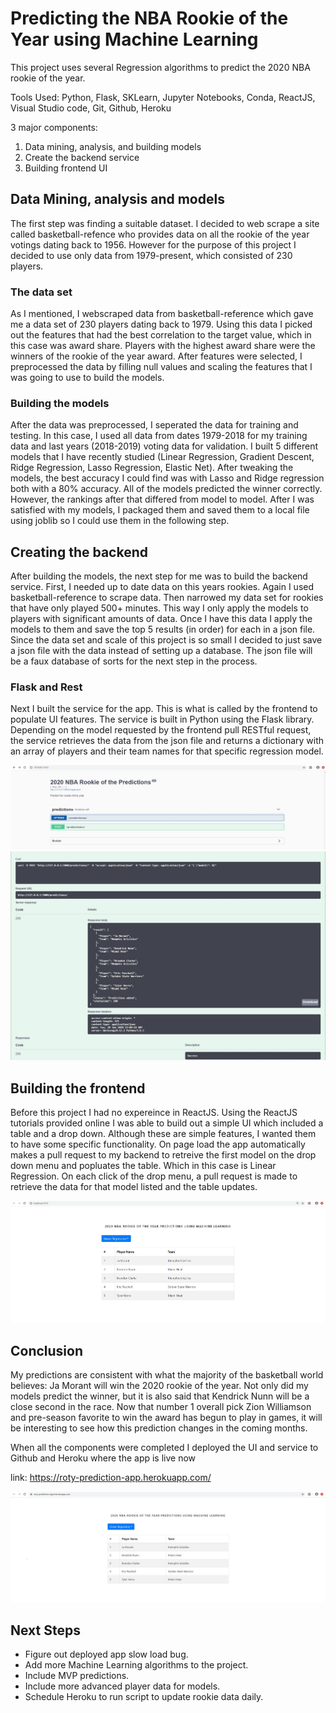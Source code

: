 # Predicting the NBA Rookie of the Year using Machine Learning

This project uses several Regression algorithms to predict the 2020 NBA rookie of the year. 

Tools Used: Python, Flask, SKLearn, Jupyter Notebooks, Conda, ReactJS, Visual Studio code, Git, Github, Heroku

3 major components:
1. Data mining, analysis, and building models
2. Create the backend service
3. Building frontend UI

## Data Mining, analysis and models

The first step was finding a suitable dataset. I decided to web scrape a site called basketball-refence who provides data on all the rookie of the year votings dating back to 1956. However for the purpose of this project I decided to use only data from 1979-present, which consisted of 230 players.

### The data set

As I mentioned, I webscraped data from basketball-reference which gave me a data set of 230 players dating back to 1979. Using this data I picked out the features that had the best correlation to the target value, which in this case was award share. Players with the highest award share were the winners of the rookie of the year award. After features were selected, I preprocessed the data by filling null values and scaling the features that I was going to use to build the models.

### Building the models

After the data was preprocessed, I seperated the data for training and testing. In this case, I used all data from dates 1979-2018 for my training data and last years (2018-2019) voting data for validation. I built 5 different models that I have recently studied (Linear Regression, Gradient Descent, Ridge Regression, Lasso Regression, Elastic Net). After tweaking the models, the best accuracy I could find was with Lasso and Ridge regression both with a 80% accuracy. All of the models predicted the winner correctly. However, the rankings after that differed from model to model. After I was satisfied with my models, I packaged them and saved them to a local file using joblib so I could use them in the following step.

## Creating the backend

After building the models, the next step for me was to build the backend service. First, I needed up to date data on this years rookies. Again I used basketball-reference to scrape data. Then narrowed my data set for rookies that have only played 500+ minutes. This way I only apply the models to players with significant amounts of data. Once I have this data I apply the models to them and save the top 5 results (in order) for each in a json file. Since the data set and scale of this project is so small I decided to just save a json file with the data instead of setting up a database. The json file will be a faux database of sorts for the next step in the process. 


### Flask and Rest

Next I built the service for the app. This is what is called by the frontend to populate UI features. The service is built in Python using the Flask library. Depending on the model requested by the frontend pull RESTful request, the service retrieves the data from the json file and returns a dictionary with an array of players and their team names for that specific regression model. 

![web](./images/service.jpg)
![web](./images/response_example.jpg)


## Building the frontend

Before this project I had no expereince in ReactJS. Using the ReactJS tutorials provided online I was able to build out a simple UI which included a table and a drop down. Although these are simple features, I wanted them to have some specific functionality. On page load the app automatically makes a pull request to my backend to retreive the first model on the drop down menu and popluates the table. Which in this case is Linear Regression. On each click of the drop menu, a pull request is made to retrieve the data for that model listed and the table updates. 


![web](./images/test_app.jpg)

## Conclusion
My predictions are consistent with what the majority of the basketball world believes: Ja Morant will win the 2020 rookie of the year. Not only did my models predict the winner, but it is also said that Kendrick Nunn will be a close second in the race. Now that number 1 overall pick Zion Williamson and pre-season favorite to win the award has begun to play in games, it will be interesting to see how this prediction changes in the coming months. 

When all the components were completed I deployed the UI and service to Github and Heroku where the app is live now

link: https://roty-prediction-app.herokuapp.com/

![web](./images/live_app.jpg)


## Next Steps
- Figure out deployed app slow load bug. 
- Add more Machine Learning algorithms to the project. 
- Include MVP predictions.
- Include more advanced player data for models. 
- Schedule Heroku to run script to update rookie data daily.